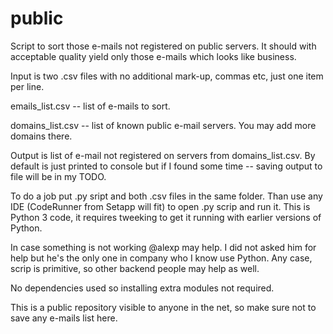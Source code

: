 # public
Script to sort those e-mails not registered on public servers. It should with acceptable quality yield only those e-mails which looks like business.

Input is two .csv files with no additional mark-up, commas etc, just one item per line.

emails_list.csv -- list of e-mails to sort.

domains_list.csv -- list of known public e-mail servers. You may add more domains there.

Output is list of e-mail not registered on servers from domains_list.csv.
By default is just printed to console but if I found some time -- saving output to file will be in my TODO.

To do a job put .py sript and both .csv files in the same folder. Than use any IDE (CodeRunner from Setapp will fit) to open .py scrip and run it. This is Python 3 code, it requires tweeking to get it running with earlier versions of Python.

In case something is not working @alexp may help. I did not asked him for help but he's the only one in company who I know use Python. Any case, scrip is primitive, so other backend people may help as well.

No dependencies used so installing extra modules not required.

This is a public repository visible to anyone in the net, so make sure not to save any e-mails list here.
